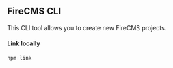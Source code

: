 ## FireCMS CLI

This CLI tool allows you to create new FireCMS projects.

#### Link locally

```bash
npm link
```
